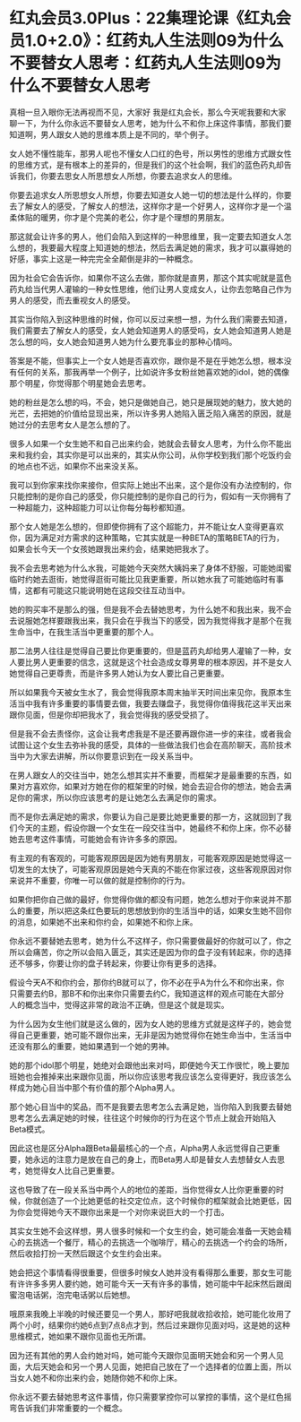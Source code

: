 # 红丸会员3.0Plus：22集理论课《红丸会员1.0+2.0》：红药丸人生法则09为什么不要替女人思考：红药丸人生法则09为什么不要替女人思考

真相一旦入眼你无法再视而不见，大家好 我是红丸会长，那么今天呢我要和大家聊一下，为什么你永远不要替女人思考，她为什么不和你上床这件事情，那我们要知道啊，男人跟女人她的思维本质上是不同的，举个例子。

女人她不懂性能车，那男人呢也不懂女人口红的色号，所以男性的思维方式跟女性的思维方式，是有根本上的差异的，但是我们的这个社会啊，我们的蓝色药丸却告诉我们，你要去思女人所思想女人所想，你要去追求女人的思维。

你要去追求女人所思想女人所想，你要去知道女人她一切的想法是什么样的，你要去了解女人的感受，了解女人的想法，这样你才是一个好男人，这样你才是一个温柔体贴的暖男，你才是个完美的老公，你才是个理想的男朋友。

那这就会让许多的男人，他们会陷入到这样的一种思维里，我一定要去知道女人怎么想的，我要最大程度上知道她的想法，然后去满足她的需求，我才可以赢得她的好感，事实上这是一种完完全全颠倒是非的一种概念。

因为社会它会告诉你，如果你不这么去做，那你就是直男，那这个其实呢就是蓝色药丸给当代男人灌输的一种女性思维，他们让男人变成女人，让你去忽略自己作为男人的感受，而去重视女人的感受。

其实当你陷入到这种思维的时候，你可以反过来想一想，为什么我们需要去知道，我们需要去了解女人的感受，女人她会知道男人的感受吗，女人她会知道男人她是怎么想的吗，女人她会知道男人她为什么要充事业的那种心情吗。

答案是不能，但事实上一个女人她是否喜欢你，跟你是不是在乎她怎么想，根本没有任何的关系，那我再举一个例子，比如说许多女粉丝她喜欢她的idol，她的偶像那个明星，你觉得那个明星她会去思考。

她的粉丝是怎么想的吗，不会，她只是做她自己，她只是展现她的魅力，放大她的光芒，去把她的价值给显现出来，所以许多男人她陷入匮乏陷入痛苦的原因，就是她过分的去思考女人是怎么想的了。

很多人如果一个女生她不和自己出来约会，她就会去替女人思考，为什么你不能出来和我约会，其实你是可以出来的，其实从你公司，从你学校到我们那个吃饭约会的地点也不远，如果你不出来没关系。

我可以到你家来找你来接你，但实际上她出不出来，这个是你没有办法控制的，你只能控制的是你自己的感受，你只能控制的是你自己的行为，假如有一天你拥有了一种超能力，这种超能力可以让你每分每秒都知道。

那个女人她是怎么想的，但即使你拥有了这个超能力，并不能让女人变得更喜欢你，因为满足对方需求的这种策略，它其实就是一种BETA的策略BETA的行为，如果会长今天一个女孩她跟我出来约会，结果她把我水了。

我不会去思考她为什么水我，可能她今天突然大姨妈来了身体不舒服，可能她闺蜜临时约她去逛街，她觉得逛街可能比见我更重要，所以她水我了可能她临时有事情，这都有可能这只能说明她在这段交往互动当中。

她的购买率不是那么的强，但是我不会去替她思考，为什么她不和我出来，我不会去说服她怎样要跟我出来，我只会在乎我当下的感受，因为我觉得我才是那个在我生命当中，在我生活当中更重要的那个人。

那二法男人往往是觉得自己要比你更重要的，但是蓝药丸却给男人灌输了一种，女人要比男人更重要的信念，这就是这个社会造成女尊男卑的根本原因，并不是女人她觉得自己更尊贵，而是许多男人她认为女人要比自己更重要。

所以如果我今天被女生水了，我会觉得我原本周末抽半天时间出来见你，我原本生活当中我有许多重要的事情要去做，我要去赚盘子，我觉得你值得我花这半天出来跟你见面，但是你却把我水了，我会觉得我的感受受损了。

但是我不会去责怪你，这会让我考虑我是不是还要再跟你进一步的来往，或者我会试图让这个女生去弥补我的感受，具体的一些做法我们也会在高阶聊天，高阶技术当中为大家去讲解，所以你要意识到在一段关系当中。

在男人跟女人的交往当中，她怎么想其实并不重要，而框架才是最重要的东西，如果对方喜欢你，如果对方她在你的框架里的时候，她会去迎合你的想法，她会去满足你的需求，所以你应该思考的是让她怎么去满足你的需求。

而不是你去满足她的需求，你要认为自己是要比她更重要的那一方，这就回到了我们今天的主题，假设你跟一个女生在一段交往当中，她最终不和你上床，你不必替她去思考这件事情，可能她会有许许多多的原因。

有主观的有客观的，可能客观原因是因为她有男朋友，可能客观原因是她觉得这一切发生的太快了，可能客观原因是她今天真的不能在你家过夜，这些客观原因对你来说并不重要，你唯一可以做的就是控制你的行为。

如果你把你自己做的最好，你觉得你做的都没有问题，她怎么想对于你来说并不那么的重要，所以把这条红色要玩的思想放到你的生活当中的话，如果女生她不回你的消息，如果她不出来和你约会，如果她不和你上床。

你永远不要替她去思考，她为什么不这样子，你只需要做最好的你就可以了，你之所以会痛苦，你之所以会陷入匮乏，其实还是因为你的盘子没有转起来，你的选择还不够多，你要让你的盘子转起来，你要让你有更多的选择。

假设今天A不和你约会，那你约B就可以了，你不必在乎A为什么不和你出来，你只需要去约B，那B不和你出来你只需要去约C，我知道这样的观点可能在大部分人的概念当中，觉得这非常的政治不正确，但是这个就是现实。

为什么因为女生他们就是这么做的，因为女人她的思维方式就是这样子的，她会觉得自己更重要，她可能不跟你出来，无非是因为她觉得你在她生命当中，生活当中还没有那么的重要，她如果遇到一个她的男神。

她的那个idol那个明星，她绝对会跟他出来对吗，即便她今天工作很忙，晚上要加班她也会推掉来出来跟你见面，所以你应该思考我应该怎么变得更好，我应该怎么样成为她心目当中那个有价值的那个Alpha男人。

那个她心目当中的奖品，而不是我要去思考怎么去满足她，当你陷入到我要去替她思考怎么去满足她的时候，往往这个时候你的行为在这个节点上就会开始陷入Beta模式。

因此这也是区分Alpha跟Beta最最核心的一个点，Alpha男人永远觉得自己更重要，她永远的注意力是放在自己的身上，而Beta男人却是替女人去想替女人去思考，她觉得女人比自己更重要。

这也导致了在一段关系当中两个人的地位的差距，当你觉得女人比你更重要的时候，你就创造了一个比她更低的社交定位点，这个时候你的框架就会比她更低，因为你会觉得她今天不跟你出来是一个对你来说巨大的一个打击。

其实女生她不会这样想，男人很多时候和一个女生约会，她可能会准备一天她会精心的去挑选一个餐厅，精心的去挑选一个咖啡厅，精心的去挑选一个约会的场所，然后收拾打扮一天然后跟这个女生约会出来。

她会把这个事情看得很重要，但很多时候女人她并没有看得那么重要，那女生可能有许许多多男人要约她，她可能今天一天有许多的事情，她可能中午起床然后跟闺蜜泡电话粥，泡完电话粥以后她想。

哦原来我晚上半晚的时候还要见一个男人，那好吧我就收拾收拾，她可能化妆用了两个小时，结果你约她6点到7点8点才到，然后过来跟你见面对吗，这是她的这种思维模式，她如果不跟你见面也无所谓。

因为还有其他的男人会约她对吗，她可能今天跟你见面明天她会和另一个男人见面，大后天她会和另一个男人见面，她把自己放在了一个选择者的位置上面，所以当女人她不和你出来约会，她随你她不和你上床。

你永远不要去替她思考这件事情，你只需要掌控你可以掌控的事情，这个是红色摇弯告诉我们非常重要的一个概念。